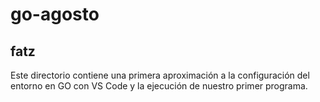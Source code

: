 # go-agosto

## fatz
Este directorio contiene una primera aproximación a la configuración del entorno en GO con VS Code y la ejecución de nuestro primer programa.


